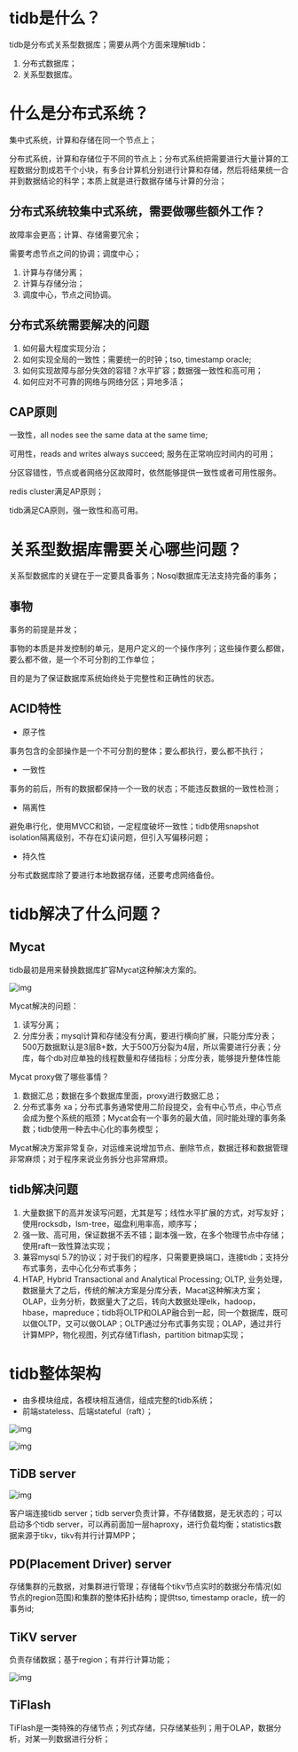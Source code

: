 # tidb是什么？

tidb是分布式关系型数据库；需要从两个方面来理解tidb：

1. 分布式数据库；
2. 关系型数据库。

# 什么是分布式系统？

集中式系统，计算和存储在同一个节点上；

分布式系统，计算和存储位于不同的节点上；分布式系统把需要进行大量计算的工程数据分割成若干个小块，有多台计算机分别进行计算和存储，然后将结果统一合并到数据结论的科学；本质上就是进行数据存储与计算的分治；

## 分布式系统较集中式系统，需要做哪些额外工作？

故障率会更高；计算、存储需要冗余；

需要考虑节点之间的协调；调度中心；



1. 计算与存储分离；
2. 计算与存储分治；
3. 调度中心，节点之间协调。

## 分布式系统需要解决的问题

1. 如何最大程度实现分治；
2. 如何实现全局的一致性；需要统一的时钟；tso, timestamp oracle;
3. 如何实现故障与部分失效的容错？水平扩容；数据强一致性和高可用；
4. 如何应对不可靠的网络与网络分区；异地多活；

## CAP原则

一致性，all nodes see the same data at the same time;

可用性，reads and writes always succeed; 服务在正常响应时间内的可用；

分区容错性，节点或者网络分区故障时，依然能够提供一致性或者可用性服务。



redis cluster满足AP原则；

tidb满足CA原则，强一致性和高可用。

# 关系型数据库需要关心哪些问题？

关系型数据库的关键在于一定要具备事务；Nosql数据库无法支持完备的事务；

## 事物

事务的前提是并发；

事物的本质是并发控制的单元，是用户定义的一个操作序列；这些操作要么都做，要么都不做，是一个不可分割的工作单位；

目的是为了保证数据库系统始终处于完整性和正确性的状态。

## ACID特性

- 原子性

事务包含的全部操作是一个不可分割的整体；要么都执行，要么都不执行；

- 一致性

事务的前后，所有的数据都保持一个一致的状态；不能违反数据的一致性检测；

- 隔离性

避免串行化，使用MVCC和锁，一定程度破坏一致性；tidb使用snapshot isolation隔离级别，不存在幻读问题，但引入写偏移问题；

- 持久性

分布式数据库除了要进行本地数据存储，还要考虑网络备份。

# tidb解决了什么问题？

## Mycat

tidb最初是用来替换数据库扩容Mycat这种解决方案的。

![img](https://cdn.nlark.com/yuque/0/2022/png/756577/1648453775322-de807ae7-8c80-4615-ae5b-6e75e496ba36.png)

Mycat解决的问题：

1. 读写分离；
2. 分库分表；mysql计算和存储没有分离，要进行横向扩展，只能分库分表；500万数据默认是3层B+数，大于500万分裂为4层，所以需要进行分表；分库，每个db对应单独的线程数量和存储指标；分库分表，能够提升整体性能



Mycat proxy做了哪些事情？

1. 数据汇总；数据在多个数据库里面，proxy进行数据汇总；
2. 分布式事务 xa；分布式事务通常使用二阶段提交，会有中心节点，中心节点会成为整个系统的瓶颈；Mycat会有一个事务的最大值，同时能处理的事务条数；tidb使用一种去中心化的事务模型；



Mycat解决方案非常复杂，对运维来说增加节点、删除节点，数据迁移和数据管理非常麻烦；对于程序来说业务拆分也非常麻烦。

## tidb解决问题

1. 大量数据下的高并发读写问题，尤其是写；线性水平扩展的方式，对写友好；使用rocksdb，lsm-tree，磁盘利用率高，顺序写；
2. 强一致、高可用，保证数据不丢不错；副本强一致，在多个物理节点中存储；使用raft一致性算法实现；
3. 兼容mysql 5.7的协议；对于我们的程序，只需要更换端口，连接tidb；支持分布式事务，去中心化分布式事务；
4. HTAP, Hybrid Transactional and Analytical Processing; OLTP, 业务处理，数据量大了之后，传统的解决方案是分库分表，Macat这种解决方案；OLAP，业务分析，数据量大了之后，转向大数据处理elk，hadoop，hbase，mapreduce；tidb将OLTP和OLAP融合到一起，同一个数据库，既可以做OLTP，又可以做OLAP；OLTP通过分布式事务实现；OLAP，通过并行计算MPP，物化视图，列式存储Tiflash，partition bitmap实现；

# tidb整体架构

- 由多模块组成，各模块相互通信，组成完整的tidb系统；
- 前端stateless、后端stateful（raft）；

![img](https://cdn.nlark.com/yuque/0/2022/png/756577/1648456243390-981fee21-6109-420a-94db-5d8a14740390.png)

![img](https://cdn.nlark.com/yuque/0/2022/png/756577/1648456264886-3ac027a4-5a0e-43f6-b33f-c75cc24c8bd4.png)

## TiDB server

![img](https://cdn.nlark.com/yuque/0/2022/png/756577/1648456516886-f9949217-025f-46d2-95a8-72b88c0e7ad1.png)

客户端连接tidb server；tidb server负责计算，不存储数据，是无状态的；可以启动多个tidb server，可以再前面加一层haproxy，进行负载均衡；statistics数据来源于tikv，tikv有并行计算MPP；

## PD(Placement Driver) server

存储集群的元数据，对集群进行管理；存储每个tikv节点实时的数据分布情况(如节点的region范围)和集群的整体拓扑结构；提供tso, timestamp oracle，统一的事务id;

## TiKV server

负责存储数据；基于region；有并行计算功能；

![img](https://cdn.nlark.com/yuque/0/2022/png/756577/1648457750419-1c559cad-19c7-41a3-a8d9-40b30253f7ea.png)

## TiFlash

TiFlash是一类特殊的存储节点；列式存储，只存储某些列；用于OLAP，数据分析，对某一列数据进行分析；
